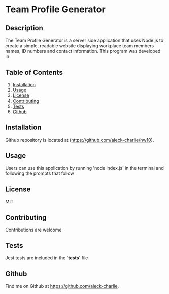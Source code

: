 # Team Profile Generator
## Description
The Team Profile Generator is a server side application that uses Node.js to create a simple, readable website displaying workplace team members names, ID numbers and contact information. This program was developed in 

## Table of Contents
1. [Installation](#installation)
2. [Usage](#usage)
4. [License](#license)
5. [Contributing](#contribution)
6. [Tests](#tests)
7. [Github](#Github)

## Installation

Github repository is located at (https://github.com/aleck-charlie/hw10).

## Usage
Users can use this application by running 'node index.js' in the terminal and following the prompts that follow

## License
MIT

## Contributing
Contributions are welcome

## Tests
Jest tests are included in the '__tests__' file

## Github
Find me on Github at https://github.com/aleck-charlie. 

